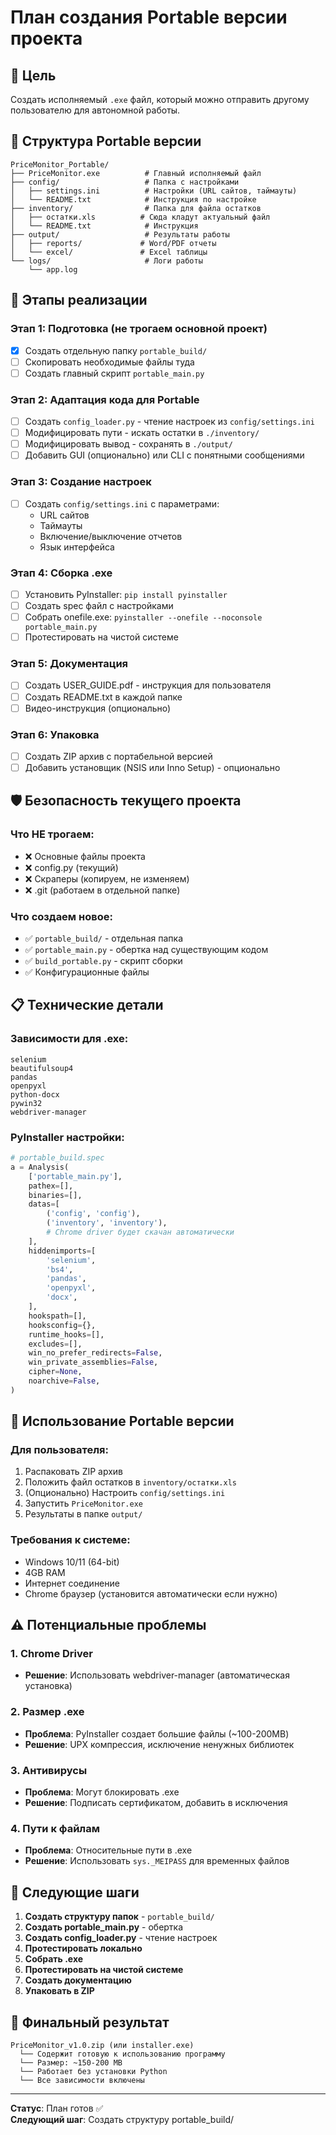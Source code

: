 # План создания Portable версии проекта

## 🎯 Цель
Создать исполняемый `.exe` файл, который можно отправить другому пользователю для автономной работы.

## 📁 Структура Portable версии

```
PriceMonitor_Portable/
├── PriceMonitor.exe          # Главный исполняемый файл
├── config/                   # Папка с настройками
│   ├── settings.ini          # Настройки (URL сайтов, таймауты)
│   └── README.txt            # Инструкция по настройке
├── inventory/                # Папка для файла остатков
│   ├── остатки.xls          # Сюда кладут актуальный файл
│   └── README.txt            # Инструкция
├── output/                   # Результаты работы
│   ├── reports/             # Word/PDF отчеты
│   └── excel/               # Excel таблицы
└── logs/                     # Логи работы
    └── app.log
```

## 🔧 Этапы реализации

### Этап 1: Подготовка (не трогаем основной проект)
- [x] Создать отдельную папку `portable_build/`
- [ ] Скопировать необходимые файлы туда
- [ ] Создать главный скрипт `portable_main.py`

### Этап 2: Адаптация кода для Portable
- [ ] Создать `config_loader.py` - чтение настроек из `config/settings.ini`
- [ ] Модифицировать пути - искать остатки в `./inventory/`
- [ ] Модифицировать вывод - сохранять в `./output/`
- [ ] Добавить GUI (опционально) или CLI с понятными сообщениями

### Этап 3: Создание настроек
- [ ] Создать `config/settings.ini` с параметрами:
  - URL сайтов
  - Таймауты
  - Включение/выключение отчетов
  - Язык интерфейса

### Этап 4: Сборка .exe
- [ ] Установить PyInstaller: `pip install pyinstaller`
- [ ] Создать spec файл с настройками
- [ ] Собрать onefile.exe: `pyinstaller --onefile --noconsole portable_main.py`
- [ ] Протестировать на чистой системе

### Этап 5: Документация
- [ ] Создать USER_GUIDE.pdf - инструкция для пользователя
- [ ] Создать README.txt в каждой папке
- [ ] Видео-инструкция (опционально)

### Этап 6: Упаковка
- [ ] Создать ZIP архив с портабельной версией
- [ ] Добавить установщик (NSIS или Inno Setup) - опционально

## 🛡️ Безопасность текущего проекта

### Что НЕ трогаем:
- ❌ Основные файлы проекта
- ❌ config.py (текущий)
- ❌ Скраперы (копируем, не изменяем)
- ❌ .git (работаем в отдельной папке)

### Что создаем новое:
- ✅ `portable_build/` - отдельная папка
- ✅ `portable_main.py` - обертка над существующим кодом
- ✅ `build_portable.py` - скрипт сборки
- ✅ Конфигурационные файлы

## 📋 Технические детали

### Зависимости для .exe:
```
selenium
beautifulsoup4
pandas
openpyxl
python-docx
pywin32
webdriver-manager
```

### PyInstaller настройки:
```python
# portable_build.spec
a = Analysis(
    ['portable_main.py'],
    pathex=[],
    binaries=[],
    datas=[
        ('config', 'config'),
        ('inventory', 'inventory'),
        # Chrome driver будет скачан автоматически
    ],
    hiddenimports=[
        'selenium',
        'bs4',
        'pandas',
        'openpyxl',
        'docx',
    ],
    hookspath=[],
    hooksconfig={},
    runtime_hooks=[],
    excludes=[],
    win_no_prefer_redirects=False,
    win_private_assemblies=False,
    cipher=None,
    noarchive=False,
)
```

## 🚀 Использование Portable версии

### Для пользователя:
1. Распаковать ZIP архив
2. Положить файл остатков в `inventory/остатки.xls`
3. (Опционально) Настроить `config/settings.ini`
4. Запустить `PriceMonitor.exe`
5. Результаты в папке `output/`

### Требования к системе:
- Windows 10/11 (64-bit)
- 4GB RAM
- Интернет соединение
- Chrome браузер (установится автоматически если нужно)

## ⚠️ Потенциальные проблемы

### 1. Chrome Driver
- **Решение**: Использовать webdriver-manager (автоматическая установка)

### 2. Размер .exe
- **Проблема**: PyInstaller создает большие файлы (~100-200MB)
- **Решение**: UPX компрессия, исключение ненужных библиотек

### 3. Антивирусы
- **Проблема**: Могут блокировать .exe
- **Решение**: Подписать сертификатом, добавить в исключения

### 4. Пути к файлам
- **Проблема**: Относительные пути в .exe
- **Решение**: Использовать `sys._MEIPASS` для временных файлов

## 📝 Следующие шаги

1. **Создать структуру папок** - `portable_build/`
2. **Создать portable_main.py** - обертка
3. **Создать config_loader.py** - чтение настроек
4. **Протестировать локально**
5. **Собрать .exe**
6. **Протестировать на чистой системе**
7. **Создать документацию**
8. **Упаковать в ZIP**

## 🎯 Финальный результат

```
PriceMonitor_v1.0.zip (или installer.exe)
  └── Содержит готовую к использованию программу
  └── Размер: ~150-200 MB
  └── Работает без установки Python
  └── Все зависимости включены
```

---

**Статус**: План готов ✅  
**Следующий шаг**: Создать структуру portable_build/

